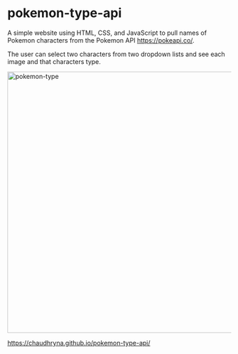 # pokemon-type-api

A simple website using HTML, CSS, and JavaScript to pull names of Pokemon characters from the Pokemon API https://pokeapi.co/.  

The user can select two characters from two dropdown lists and see each image and that characters type.

<img width="588" alt="pokemon-type" src="https://user-images.githubusercontent.com/19597150/169652199-6d20dc14-5cbd-4111-b70d-84c5e2a205dd.png">


https://chaudhryna.github.io/pokemon-type-api/
